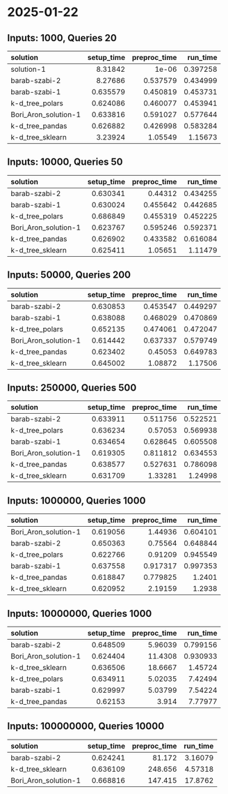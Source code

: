 # 2025-01-22

## Inputs: 1000, Queries 20

| solution             |   setup_time |   preproc_time |   run_time |
|:---------------------|-------------:|---------------:|-----------:|
| solution-1           |     8.31842  |       1e-06    |   0.397258 |
| barab-szabi-2        |     8.27686  |       0.537579 |   0.434999 |
| barab-szabi-1        |     0.635579 |       0.450819 |   0.453731 |
| k-d_tree_polars      |     0.624086 |       0.460077 |   0.453941 |
| Bori_Aron_solution-1 |     0.633816 |       0.591027 |   0.577644 |
| k-d_tree_pandas      |     0.626882 |       0.426998 |   0.583284 |
| k-d_tree_sklearn     |     3.23924  |       1.05549  |   1.15673  |

## Inputs: 10000, Queries 50

| solution             |   setup_time |   preproc_time |   run_time |
|:---------------------|-------------:|---------------:|-----------:|
| barab-szabi-2        |     0.630341 |       0.44312  |   0.434255 |
| barab-szabi-1        |     0.630024 |       0.455642 |   0.442685 |
| k-d_tree_polars      |     0.686849 |       0.455319 |   0.452225 |
| Bori_Aron_solution-1 |     0.623767 |       0.595246 |   0.592371 |
| k-d_tree_pandas      |     0.626902 |       0.433582 |   0.616084 |
| k-d_tree_sklearn     |     0.625411 |       1.05651  |   1.11479  |

## Inputs: 50000, Queries 200

| solution             |   setup_time |   preproc_time |   run_time |
|:---------------------|-------------:|---------------:|-----------:|
| barab-szabi-2        |     0.630853 |       0.453547 |   0.449297 |
| barab-szabi-1        |     0.638088 |       0.468029 |   0.470869 |
| k-d_tree_polars      |     0.652135 |       0.474061 |   0.472047 |
| Bori_Aron_solution-1 |     0.614442 |       0.637337 |   0.579749 |
| k-d_tree_pandas      |     0.623402 |       0.45053  |   0.649783 |
| k-d_tree_sklearn     |     0.645002 |       1.08872  |   1.17506  |

## Inputs: 250000, Queries 500

| solution             |   setup_time |   preproc_time |   run_time |
|:---------------------|-------------:|---------------:|-----------:|
| barab-szabi-2        |     0.633911 |       0.511756 |   0.522521 |
| k-d_tree_polars      |     0.636234 |       0.57053  |   0.569938 |
| barab-szabi-1        |     0.634654 |       0.628645 |   0.605508 |
| Bori_Aron_solution-1 |     0.619305 |       0.811812 |   0.634553 |
| k-d_tree_pandas      |     0.638577 |       0.527631 |   0.786098 |
| k-d_tree_sklearn     |     0.631709 |       1.33281  |   1.24998  |

## Inputs: 1000000, Queries 1000

| solution             |   setup_time |   preproc_time |   run_time |
|:---------------------|-------------:|---------------:|-----------:|
| Bori_Aron_solution-1 |     0.619056 |       1.44936  |   0.604101 |
| barab-szabi-2        |     0.650363 |       0.75564  |   0.648844 |
| k-d_tree_polars      |     0.622766 |       0.91209  |   0.945549 |
| barab-szabi-1        |     0.637558 |       0.917317 |   0.997353 |
| k-d_tree_pandas      |     0.618847 |       0.779825 |   1.2401   |
| k-d_tree_sklearn     |     0.620952 |       2.19159  |   1.2938   |

## Inputs: 10000000, Queries 1000

| solution             |   setup_time |   preproc_time |   run_time |
|:---------------------|-------------:|---------------:|-----------:|
| barab-szabi-2        |     0.648509 |        5.96039 |   0.799156 |
| Bori_Aron_solution-1 |     0.624404 |       11.4308  |   0.930933 |
| k-d_tree_sklearn     |     0.636506 |       18.6667  |   1.45724  |
| k-d_tree_polars      |     0.634911 |        5.02035 |   7.42494  |
| barab-szabi-1        |     0.629997 |        5.03799 |   7.54224  |
| k-d_tree_pandas      |     0.62153  |        3.914   |   7.77977  |

## Inputs: 100000000, Queries 10000

| solution             |   setup_time |   preproc_time |   run_time |
|:---------------------|-------------:|---------------:|-----------:|
| barab-szabi-2        |     0.624241 |         81.172 |    3.16079 |
| k-d_tree_sklearn     |     0.636109 |        248.656 |    4.57318 |
| Bori_Aron_solution-1 |     0.668816 |        147.415 |   17.8762  |